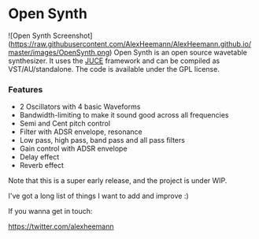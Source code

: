 # Open Synth
![Open Synth Screenshot]
(https://raw.githubusercontent.com/AlexHeemann/AlexHeemann.github.io/master/images/OpenSynth.png)
Open Synth is an open source wavetable synthesizer. It uses the [JUCE](https://www.juce.com) framework and can be compiled as VST/AU/standalone. 
The code is available under the GPL license.

### Features
* 2 Oscillators with 4 basic Waveforms
* Bandwidth-limiting to make it sound good across all frequencies
* Semi and Cent pitch control
* Filter with ADSR envelope, resonance
* Low pass, high pass, band pass and all pass filters
* Gain control with ADSR envelope
* Delay effect
* Reverb effect

Note that this is a super early release, and the project is under WIP.

I've got a long list of things I want to add and improve :)

If you wanna get in touch:

https://twitter.com/alexheemann
